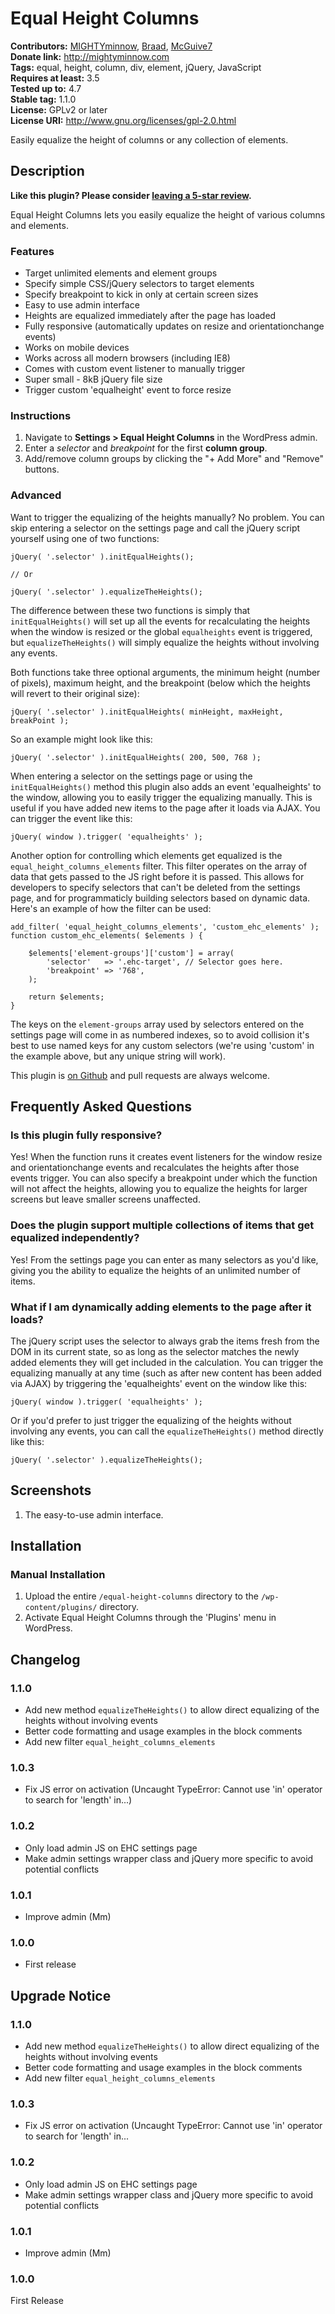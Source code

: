 # Equal Height Columns #
**Contributors:** [MIGHTYminnow](https://profiles.wordpress.org/MIGHTYminnow), [Braad](https://profiles.wordpress.org/Braad), [McGuive7](https://profiles.wordpress.org/McGuive7)  
**Donate link:**       http://mightyminnow.com  
**Tags:**              equal, height, column, div, element, jQuery, JavaScript  
**Requires at least:** 3.5  
**Tested up to:**      4.7  
**Stable tag:**        1.1.0  
**License:**           GPLv2 or later  
**License URI:**       http://www.gnu.org/licenses/gpl-2.0.html  

Easily equalize the height of columns or any collection of elements.

## Description ##

**Like this plugin? Please consider [leaving a 5-star review](https://wordpress.org/support/view/plugin-reviews/equal-height-columns).**

Equal Height Columns lets you easily equalize the height of various columns and elements.

### Features ###

* Target unlimited elements and element groups
* Specify simple CSS/jQuery selectors to target elements
* Specify breakpoint to kick in only at certain screen sizes
* Easy to use admin interface
* Heights are equalized immediately after the page has loaded
* Fully responsive (automatically updates on resize and orientationchange events)
* Works on mobile devices
* Works across all modern browsers (including IE8)
* Comes with custom event listener to manually trigger
* Super small - 8kB jQuery file size
* Trigger custom 'equalheight' event to force resize

### Instructions ###

1. Navigate to **Settings > Equal Height Columns** in the WordPress admin.
2. Enter a *selector* and *breakpoint* for the first **column group**.
3. Add/remove column groups by clicking the "+ Add More" and "Remove" buttons.

### Advanced ###

Want to trigger the equalizing of the heights manually? No problem. You can skip entering a selector on the settings page and call the jQuery script yourself using one of two functions:


	jQuery( '.selector' ).initEqualHeights();
	
	// Or
	
	jQuery( '.selector' ).equalizeTheHeights();


The difference between these two functions is simply that `initEqualHeights()` will set up all the events for recalculating the heights when the window is resized or the global `equalheights` event is triggered, but `equalizeTheHeights()` will simply equalize the heights without involving any events.

Both functions take three optional arguments, the minimum height (number of pixels), maximum height, and the breakpoint (below which the heights will revert to their original size):


	jQuery( '.selector' ).initEqualHeights( minHeight, maxHeight, breakPoint );


So an example might look like this:


	jQuery( '.selector' ).initEqualHeights( 200, 500, 768 );


When entering a selector on the settings page or using the `initEqualHeights()` method this plugin also adds an event 'equalheights' to the window, allowing you to easily trigger the equalizing manually. This is useful if you have added new items to the page after it loads via AJAX. You can trigger the event like this:


	jQuery( window ).trigger( 'equalheights' );


Another option for controlling which elements get equalized is the `equal_height_columns_elements` filter. This filter operates on the array of data that gets passed to the JS right before it is passed. This allows for developers to specify selectors that can't be deleted from the settings page, and for programmaticly building selectors based on dynamic data. Here's an example of how the filter can be used:


	add_filter( 'equal_height_columns_elements', 'custom_ehc_elements' );
	function custom_ehc_elements( $elements ) {
	
		$elements['element-groups']['custom'] = array(
			'selector'   => '.ehc-target', // Selector goes here.
			'breakpoint' => '768',
		);
	
		return $elements;
	}


The keys on the `element-groups` array used by selectors entered on the settings page will come in as numbered indexes, so to avoid collision it's best to use named keys for any custom selectors (we're using 'custom' in the example above, but any unique string will work).

This plugin is [on Github](https://github.com/MIGHTYminnow/equal-height-columns) and pull requests are always welcome.

## Frequently Asked Questions ##

### Is this plugin fully responsive? ###

Yes! When the function runs it creates event listeners for the window resize and orientationchange events and recalculates the heights after those events trigger. You can also specify a breakpoint under which the function will not affect the heights, allowing you to equalize the heights for larger screens but leave smaller screens unaffected.

### Does the plugin support multiple collections of items that get equalized independently? ###

Yes! From the settings page you can enter as many selectors as you'd like, giving you the ability to equalize the heights of an unlimited number of items.

### What if I am dynamically adding elements to the page after it loads? ###

The jQuery script uses the selector to always grab the items fresh from the DOM in its current state, so as long as the selector matches the newly added elements they will get included in the calculation. You can trigger the equalizing manually at any time (such as after new content has been added via AJAX) by triggering the 'equalheights' event on the window like this:


	jQuery( window ).trigger( 'equalheights' );


Or if you'd prefer to just trigger the equalizing of the heights without involving any events, you can call the `equalizeTheHeights()` method directly like this:


	jQuery( '.selector' ).equalizeTheHeights();


## Screenshots ##

1. The easy-to-use admin interface.

## Installation ##

### Manual Installation ###

1. Upload the entire `/equal-height-columns` directory to the `/wp-content/plugins/` directory.
1. Activate Equal Height Columns through the 'Plugins' menu in WordPress.

## Changelog ##

### 1.1.0 ###
* Add new method `equalizeTheHeights()` to allow direct equalizing of the heights without involving events
* Better code formatting and usage examples in the block comments
* Add new filter `equal_height_columns_elements`

### 1.0.3 ###
* Fix JS error on activation (Uncaught TypeError: Cannot use 'in' operator to search for 'length' in...)

### 1.0.2 ###
* Only load admin JS on EHC settings page
* Make admin settings wrapper class and jQuery more specific to avoid potential conflicts

### 1.0.1 ###
* Improve admin (Mm)

### 1.0.0 ###
* First release

## Upgrade Notice ##

### 1.1.0 ###
* Add new method `equalizeTheHeights()` to allow direct equalizing of the heights without involving events
* Better code formatting and usage examples in the block comments
* Add new filter `equal_height_columns_elements`

### 1.0.3 ###
* Fix JS error on activation (Uncaught TypeError: Cannot use 'in' operator to search for 'length' in...

### 1.0.2 ###
* Only load admin JS on EHC settings page
* Make admin settings wrapper class and jQuery more specific to avoid potential conflicts

### 1.0.1 ###
* Improve admin (Mm)

### 1.0.0 ###
First Release